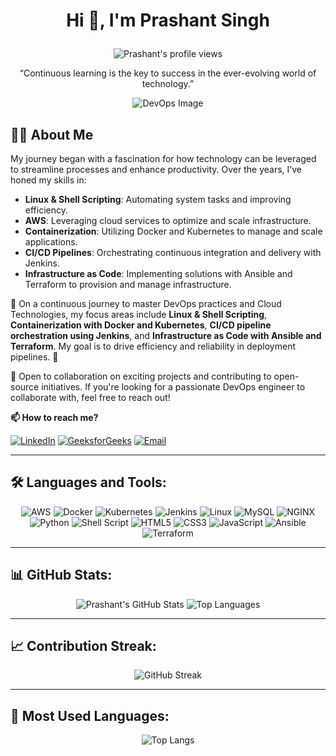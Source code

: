 # <p align="center">Hi 👋, I'm Prashant Singh</p>

<p align="center">
  <img src="https://komarev.com/ghpvc/?username=Prashantsingh0003&label=Profile%20views&color=0e75b6&style=flat" alt="Prashant's profile views" />
</p>

<p align="center">“Continuous learning is the key to success in the ever-evolving world of technology.”</p>
<p align="center">
   <img src="https://github.com/user-attachments/assets/82e11540-1a59-4d7f-b817-658742855b36" alt="DevOps Image" style="max-width:100%; height:auto;">
</p>

## 🧑‍💻 About Me

My journey began with a fascination for how technology can be leveraged to streamline processes and enhance productivity. Over the years, I’ve honed my skills in:

- **Linux & Shell Scripting**: Automating system tasks and improving efficiency.
- **AWS**: Leveraging cloud services to optimize and scale infrastructure.
- **Containerization**: Utilizing Docker and Kubernetes to manage and scale applications.
- **CI/CD Pipelines**: Orchestrating continuous integration and delivery with Jenkins.
- **Infrastructure as Code**: Implementing solutions with Ansible and Terraform to provision and manage infrastructure.

🌱 On a continuous journey to master DevOps practices and Cloud Technologies, my focus areas include **Linux & Shell Scripting**, **Containerization with Docker and Kubernetes**, **CI/CD pipeline orchestration using Jenkins**, and **Infrastructure as Code with Ansible and Terraform**. My goal is to drive efficiency and reliability in deployment pipelines. 🚀

🤝 Open to collaboration on exciting projects and contributing to open-source initiatives. If you're looking for a passionate DevOps engineer to collaborate with, feel free to reach out!

**📫 How to reach me?**
<p align="left">
  <a href="https://www.linkedin.com/in/prashant-singh2/"><img src="https://img.shields.io/badge/LinkedIn-%230077B5.svg?style=for-the-badge&logo=linkedin&logoColor=white" alt="LinkedIn"></a>
  <a href="https://www.geeksforgeeks.org/user/prashu9838/?utm_source=geeksforgeeks&utm_medium=my_profile&utm_campaign=auth_user"><img src="https://img.shields.io/badge/GeeksforGeeks-32A852?style=for-the-badge&logo=geeksforgeeks&logoColor=white" alt="GeeksforGeeks"></a>
  <a href="mailto:prashantftp03@gmail.com"><img src="https://img.shields.io/badge/Email-%23D14836.svg?style=for-the-badge&logo=gmail&logoColor=white" alt="Email"></a>
</p>

---

## 🛠 Languages and Tools:
  
<p align="center">
  <img src="https://img.shields.io/badge/AWS-%23FF9900.svg?style=for-the-badge&logo=amazon-aws&logoColor=white" alt="AWS">
  <img src="https://img.shields.io/badge/Docker-%230db7ed.svg?style=for-the-badge&logo=docker&logoColor=white" alt="Docker">
  <img src="https://img.shields.io/badge/Kubernetes-%23326ce5.svg?style=for-the-badge&logo=kubernetes&logoColor=white" alt="Kubernetes">
  <img src="https://img.shields.io/badge/Jenkins-%232C5263.svg?style=for-the-badge&logo=jenkins&logoColor=white" alt="Jenkins">
  <img src="https://img.shields.io/badge/Linux-FCC624?style=for-the-badge&logo=linux&logoColor=black" alt="Linux">
  <img src="https://img.shields.io/badge/MySQL-%2300f.svg?style=for-the-badge&logo=mysql&logoColor=white" alt="MySQL">
  <img src="https://img.shields.io/badge/NGINX-%23009639.svg?style=for-the-badge&logo=nginx&logoColor=white" alt="NGINX">
  <img src="https://img.shields.io/badge/Python-%2314354C.svg?style=for-the-badge&logo=python&logoColor=white" alt="Python">
  <img src="https://img.shields.io/badge/Shell_Script-%23121011.svg?style=for-the-badge&logo=gnu-bash&logoColor=white" alt="Shell Script">
  <img src="https://img.shields.io/badge/HTML5-%23E34F26.svg?style=for-the-badge&logo=html5&logoColor=white" alt="HTML5">
  <img src="https://img.shields.io/badge/CSS3-%231572B6.svg?style=for-the-badge&logo=css3&logoColor=white" alt="CSS3">
  <img src="https://img.shields.io/badge/JavaScript-%23323330.svg?style=for-the-badge&logo=javascript&logoColor=%23F7DF1E" alt="JavaScript">
  <img src="https://img.shields.io/badge/Ansible-%EE0000.svg?style=for-the-badge&logo=ansible&logoColor=white" alt="Ansible">
  <img src="https://img.shields.io/badge/Terraform-%5C7B42BC.svg?style=for-the-badge&logo=terraform&logoColor=white" alt="Terraform">
</p>

---

## 📊 GitHub Stats:

<p align="center">
  <img src="https://github-readme-stats.vercel.app/api?username=Prashantsingh0003&show_icons=true&theme=dark" alt="Prashant's GitHub Stats">
  <img src="https://github-readme-stats.vercel.app/api/top-langs/?username=Prashantsingh0003&layout=compact&theme=dark" alt="Top Languages">
</p>

---

## 📈 Contribution Streak:

<p align="center">
  <img src="https://github-readme-streak-stats.herokuapp.com/?user=Prashantsingh0003&theme=dark" alt="GitHub Streak">
</p>

---

## 🌟 Most Used Languages:

<p align="center">
  <img src="https://github-readme-stats.vercel.app/api/top-langs/?username=Prashantsingh0003&langs_count=8&theme=dark" alt="Top Langs">
</p>
